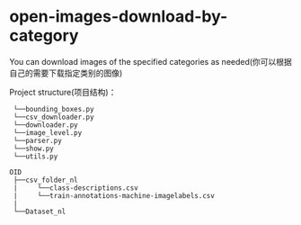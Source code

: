 # open-images-download-by-category
You can download images of the specified categories as needed(你可以根据自己的需要下载指定类别的图像)

Project structure(项目结构)：
            
```modules
 └──bounding_boxes.py
 └──csv_downloader.py
 └──downloader.py
 └──image_level.py
 └──parser.py
 └──show.py
 └──utils.py
 
OID
 ├──csv_folder_nl
 |     └──class-descriptions.csv
 |     └──train-annotations-machine-imagelabels.csv
 | 
 └──Dataset_nl
 ```
     
     
